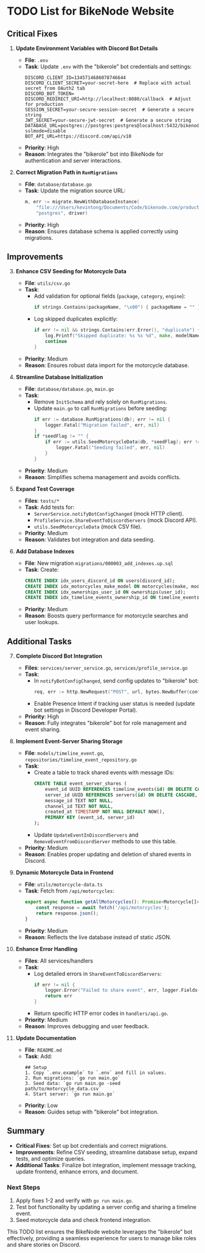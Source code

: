 # TODO List for BikeNode Website

## Critical Fixes

1. **Update Environment Variables with Discord Bot Details**
   - **File**: `.env`
   - **Task**: Update `.env` with the "bikerole" bot credentials and settings:
     ```
     DISCORD_CLIENT_ID=1345714686078746644
     DISCORD_CLIENT_SECRET=your-secret-here  # Replace with actual secret from OAuth2 tab
     DISCORD_BOT_TOKEN=
     DISCORD_REDIRECT_URI=http://localhost:8080/callback  # Adjust for production
     SESSION_SECRET=your-secure-session-secret  # Generate a secure string
     JWT_SECRET=your-secure-jwt-secret  # Generate a secure string
     DATABASE_URL=postgres://postgres:postgres@localhost:5432/bikenode?sslmode=disable
     BOT_API_URL=https://discord.com/api/v10
     ```
   - **Priority**: High
   - **Reason**: Integrates the "bikerole" bot into BikeNode for authentication and server interactions.

2. **Correct Migration Path in `RunMigrations`**
   - **File**: `database/database.go`
   - **Task**: Update the migration source URL:
     ```go
     m, err := migrate.NewWithDatabaseInstance(
         "file:///Users/kevintong/Documents/Code/bikenode.com/products/bikenode-website/migrations",
         "postgres", driver)
     ```
   - **Priority**: High
   - **Reason**: Ensures database schema is applied correctly using migrations.

## Improvements

3. **Enhance CSV Seeding for Motorcycle Data**
   - **File**: `utils/csv.go`
   - **Task**: 
     - Add validation for optional fields (`package`, `category`, `engine`):
       ```go
       if strings.Contains(packageName, "\x00") { packageName = "" } // Sanitize
       ```
     - Log skipped duplicates explicitly:
       ```go
       if err != nil && strings.Contains(err.Error(), "duplicate") {
           log.Printf("Skipped duplicate: %s %s %d", make, modelName, year)
           continue
       }
       ```
   - **Priority**: Medium
   - **Reason**: Ensures robust data import for the motorcycle database.

4. **Streamline Database Initialization**
   - **File**: `database/database.go`, `main.go`
   - **Task**: 
     - Remove `InitSchema` and rely solely on `RunMigrations`.
     - Update `main.go` to call `RunMigrations` before seeding:
       ```go
       if err := database.RunMigrations(db); err != nil {
           logger.Fatal("Migration failed", err, nil)
       }
       if *seedFlag != "" {
           if err := utils.SeedMotorcycleData(db, *seedFlag); err != nil {
               logger.Fatal("Seeding failed", err, nil)
           }
       }
       ```
   - **Priority**: Medium
   - **Reason**: Simplifies schema management and avoids conflicts.

5. **Expand Test Coverage**
   - **Files**: `tests/*`
   - **Task**: Add tests for:
     - `ServerService.notifyBotConfigChanged` (mock HTTP client).
     - `ProfileService.ShareEventToDiscordServers` (mock Discord API).
     - `utils.SeedMotorcycleData` (mock CSV file).
   - **Priority**: Medium
   - **Reason**: Validates bot integration and data seeding.

6. **Add Database Indexes**
   - **File**: New migration `migrations/000003_add_indexes.up.sql`
   - **Task**: Create:
     ```sql
     CREATE INDEX idx_users_discord_id ON users(discord_id);
     CREATE INDEX idx_motorcycles_make_model ON motorcycles(make, model);
     CREATE INDEX idx_ownerships_user_id ON ownerships(user_id);
     CREATE INDEX idx_timeline_events_ownership_id ON timeline_events(ownership_id);
     ```
   - **Priority**: Medium
   - **Reason**: Boosts query performance for motorcycle searches and user lookups.

## Additional Tasks

7. **Complete Discord Bot Integration**
   - **Files**: `services/server_service.go`, `services/profile_service.go`
   - **Task**: 
     - In `notifyBotConfigChanged`, send config updates to "bikerole" bot:
       ```go
       req, err := http.NewRequest("POST", url, bytes.NewBuffer(configJSON))
       ```
     - Enable Presence Intent if tracking user status is needed (update bot settings in Discord Developer Portal).
   - **Priority**: High
   - **Reason**: Fully integrates "bikerole" bot for role management and event sharing.

8. **Implement Event-Server Sharing Storage**
   - **File**: `models/timeline_event.go`, `repositories/timeline_event_repository.go`
   - **Task**:
     - Create a table to track shared events with message IDs:
       ```sql
       CREATE TABLE event_server_shares (
           event_id UUID REFERENCES timeline_events(id) ON DELETE CASCADE,
           server_id UUID REFERENCES servers(id) ON DELETE CASCADE,
           message_id TEXT NOT NULL,
           channel_id TEXT NOT NULL,
           created_at TIMESTAMP NOT NULL DEFAULT NOW(),
           PRIMARY KEY (event_id, server_id)
       );
       ```
     - Update `UpdateEventInDiscordServers` and `RemoveEventFromDiscordServer` methods to use this table.
   - **Priority**: Medium
   - **Reason**: Enables proper updating and deletion of shared events in Discord.

9. **Dynamic Motorcycle Data in Frontend**
   - **File**: `utils/motorcycle-data.ts`
   - **Task**: Fetch from `/api/motorcycles`:
     ```ts
     export async function getAllMotorcycles(): Promise<Motorcycle[]> {
         const response = await fetch('/api/motorcycles');
         return response.json();
     }
     ```
   - **Priority**: Medium
   - **Reason**: Reflects the live database instead of static JSON.

10. **Enhance Error Handling**
    - **Files**: All services/handlers
    - **Task**: 
      - Log detailed errors in `ShareEventToDiscordServers`:
        ```go
        if err != nil {
            logger.Error("Failed to share event", err, logger.Fields{"event_id": event.ID})
            return err
        }
        ```
      - Return specific HTTP error codes in `handlers/api.go`.
    - **Priority**: Medium
    - **Reason**: Improves debugging and user feedback.

11. **Update Documentation**
    - **File**: `README.md`
    - **Task**: Add:
      ```
      ## Setup
      1. Copy `.env.example` to `.env` and fill in values.
      2. Run migrations: `go run main.go`
      3. Seed data: `go run main.go -seed path/to/motorcycle_data.csv`
      4. Start server: `go run main.go`
      ```
    - **Priority**: Low
    - **Reason**: Guides setup with "bikerole" bot integration.

## Summary
- **Critical Fixes**: Set up bot credentials and correct migrations.
- **Improvements**: Refine CSV seeding, streamline database setup, expand tests, and optimize queries.
- **Additional Tasks**: Finalize bot integration, implement message tracking, update frontend, enhance errors, and document.

### Next Steps
1. Apply fixes 1-2 and verify with `go run main.go`.
2. Test bot functionality by updating a server config and sharing a timeline event.
3. Seed motorcycle data and check frontend integration.

This TODO list ensures the BikeNode website leverages the "bikerole" bot effectively, providing a seamless experience for users to manage bike roles and share stories on Discord.
